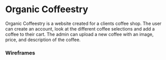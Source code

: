 # Organic Coffeestry
Organic Coffeestry is a website created for a clients coffee shop. The user can create an account, look at the different coffee selections and add a coffee to their cart. The admin can upload a new coffee with an image, price, and description of the coffee. 

### Wireframes
